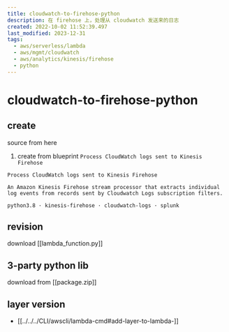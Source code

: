 ```yaml
---
title: cloudwatch-to-firehose-python
description: 在 firehose 上，处理从 cloudwatch 发送来的日志
created: 2022-10-02 11:52:39.497
last_modified: 2023-12-31
tags:
  - aws/serverless/lambda
  - aws/mgmt/cloudwatch
  - aws/analytics/kinesis/firehose
  - python
---
```

# cloudwatch-to-firehose-python

## create

source from here
1. create from blueprint `Process CloudWatch logs sent to Kinesis Firehose`
```
Process CloudWatch logs sent to Kinesis Firehose

An Amazon Kinesis Firehose stream processor that extracts individual log events from records sent by Cloudwatch Logs subscription filters.

python3.8 · kinesis-firehose · cloudwatch-logs · splunk
```

## revision

download [[lambda_function.py]]

## 3-party python lib

download from [[package.zip]]

## layer version

- [[../../../CLI/awscli/lambda-cmd#add-layer-to-lambda-]]




